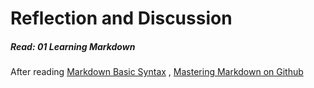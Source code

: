 # Reflection and Discussion
##### Read: 01 Learning Markdown
After reading [Markdown Basic Syntax](https://www.markdownguide.org/basic-syntax/) ,  [Mastering Markdown on Github](https://docs.github.com/en/github/writing-on-github/getting-started-with-writing-and-formatting-on-github/basic-writing-and-formatting-syntax)


